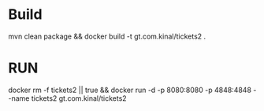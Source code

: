 # Build
mvn clean package && docker build -t gt.com.kinal/tickets2 .

# RUN

docker rm -f tickets2 || true && docker run -d -p 8080:8080 -p 4848:4848 --name tickets2 gt.com.kinal/tickets2 